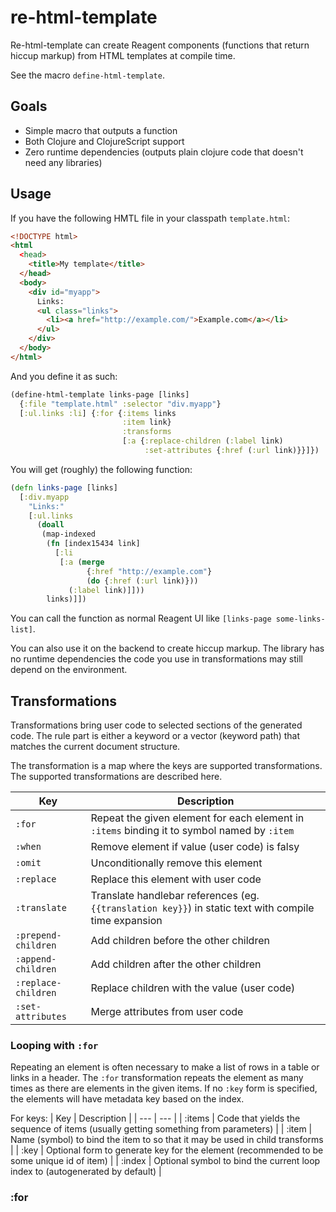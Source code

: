 # re-html-template

Re-html-template can create Reagent components (functions that return hiccup markup) from HTML
templates at compile time.

See the macro `define-html-template`.

## Goals

- Simple macro that outputs a function
- Both Clojure and ClojureScript support
- Zero runtime dependencies (outputs plain clojure code that doesn't need any libraries)

## Usage

If you have the following HMTL file in your classpath `template.html`:

```html
<!DOCTYPE html>
<html
  <head>
    <title>My template</title>
  </head>
  <body>
    <div id="myapp">
      Links:
      <ul class="links">
        <li><a href="http://example.com/">Example.com</a></li>
      </ul>
    </div>
  </body>
</html>
```

And you define it as such:

```clojure
(define-html-template links-page [links]
  {:file "template.html" :selector "div.myapp"}
  [:ul.links :li] {:for {:items links
                         :item link}
                         :transforms
                         [:a {:replace-children (:label link)
                              :set-attributes {:href (:url link)}}]})
```

You will get (roughly) the following function:

```clojure
(defn links-page [links]
  [:div.myapp
    "Links:"
    [:ul.links
      (doall
       (map-indexed
        (fn [index15434 link]
          [:li
           [:a (merge
                 {:href "http://example.com"}
                 (do {:href (:url link)}))
             (:label link)]]))
        links)]])
```

You can call the function as normal Reagent UI like `[links-page some-links-list]`.

You can also use it on the backend to create hiccup markup. The library has no runtime dependencies
the code you use in transformations may still depend on the environment.

## Transformations

Transformations bring user code to selected sections of the generated code.
The rule part is either a keyword or a vector (keyword path) that matches the
current document structure.

The transformation is a map where the keys are supported transformations.
The supported transformations are  described here.

| Key | Description |
| --- | --- |
| `:for` | Repeat the given element for each element in `:items` binding it to symbol named by `:item` |
| `:when` | Remove element if value (user code) is falsy |
| `:omit` | Unconditionally remove this element |
| `:replace` | Replace this element with user code |
| `:translate` | Translate handlebar references (eg. `{{translation key}}`) in static text with compile time expansion |
| `:prepend-children` | Add children before the other children |
| `:append-children` | Add children after the other children |
| `:replace-children` | Replace children with the value (user code) |
| `:set-attributes` | Merge attributes from user code |

### Looping with `:for`

Repeating an element is often necessary to make a list of rows in a table or links in a header.
The `:for` transformation repeats the element as many times as there are elements in the given
items. If no `:key` form is specified, the elements will have metadata key based on the index.

For keys:
| Key | Description |
| --- | --- |
| :items | Code that yields the sequence of items (usually getting something from parameters) |
| :item | Name (symbol) to bind the item to so that it may be used in child transforms |
| :key | Optional form to generate key for the element (recommended to be some unique id of item) |
| :index | Optional symbol to bind the current loop index to (autogenerated by default) |





### :for